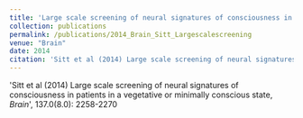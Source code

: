 ```yaml
---
title: 'Large scale screening of neural signatures of consciousness in patients in a vegetative or minimally conscious state'
collection: publications
permalink: /publications/2014_Brain_Sitt_Largescalescreening
venue: "Brain"
date: 2014
citation: 'Sitt et al (2014) Large scale screening of neural signatures of consciousness in patients in a vegetative or minimally conscious state, <i>Brain</i>', 137.0(8.0): 2258-2270
---
```

'Sitt et al (2014) Large scale screening of neural signatures of consciousness in patients in a vegetative or minimally conscious state, <i>Brain</i>', 137.0(8.0): 2258-2270

